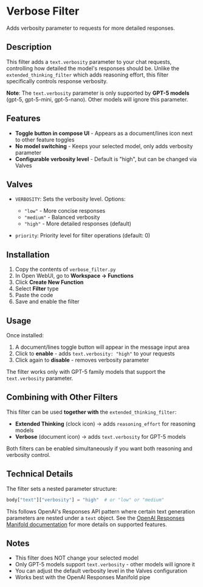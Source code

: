 # Verbose Filter

Adds verbosity parameter to requests for more detailed responses.

## Description

This filter adds a `text.verbosity` parameter to your chat requests, controlling how detailed the model's responses should be. Unlike the `extended_thinking_filter` which adds reasoning effort, this filter specifically controls response verbosity.

**Note**: The `text.verbosity` parameter is only supported by **GPT-5 models** (gpt-5, gpt-5-mini, gpt-5-nano). Other models will ignore this parameter.

## Features

- **Toggle button in compose UI** - Appears as a document/lines icon next to other feature toggles
- **No model switching** - Keeps your selected model, only adds verbosity parameter
- **Configurable verbosity level** - Default is "high", but can be changed via Valves

## Valves

- `VERBOSITY`: Sets the verbosity level. Options:
  - `"low"` - More concise responses
  - `"medium"` - Balanced verbosity
  - `"high"` - More detailed responses (default)

- `priority`: Priority level for filter operations (default: 0)

## Installation

1. Copy the contents of `verbose_filter.py`
2. In Open WebUI, go to **Workspace → Functions**
3. Click **Create New Function**
4. Select **Filter** type
5. Paste the code
6. Save and enable the filter

## Usage

Once installed:
1. A document/lines toggle button will appear in the message input area
2. Click to **enable** - adds `text.verbosity: "high"` to your requests
3. Click again to **disable** - removes verbosity parameter

The filter works only with GPT-5 family models that support the `text.verbosity` parameter.

## Combining with Other Filters

This filter can be used **together with** the `extended_thinking_filter`:
- **Extended Thinking** (clock icon) → adds `reasoning_effort` for reasoning models
- **Verbose** (document icon) → adds `text.verbosity` for GPT-5 models

Both filters can be enabled simultaneously if you want both reasoning and verbosity control.

## Technical Details

The filter sets a nested parameter structure:
```python
body["text"]["verbosity"] = "high"  # or "low" or "medium"
```

This follows OpenAI's Responses API pattern where certain text generation parameters are nested under a `text` object. See the [OpenAI Responses Manifold documentation](https://github.com/jrkropp/open-webui-developer-toolkit/tree/main/functions/pipes/openai_responses_manifold) for more details on supported features.

## Notes

- This filter does NOT change your selected model
- Only GPT-5 models support `text.verbosity` - other models will ignore it
- You can adjust the default verbosity level in the Valves configuration
- Works best with the OpenAI Responses Manifold pipe
